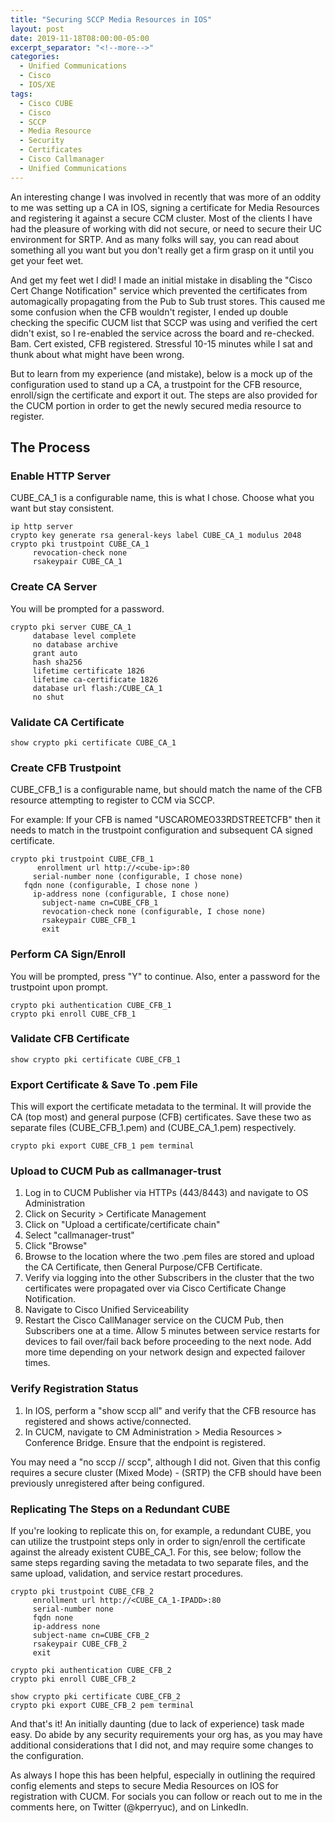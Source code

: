 ```yaml
---
title: "Securing SCCP Media Resources in IOS"
layout: post
date: 2019-11-18T08:00:00-05:00
excerpt_separator: "<!--more-->"
categories:
  - Unified Communications
  - Cisco
  - IOS/XE
tags:
  - Cisco CUBE
  - Cisco
  - SCCP
  - Media Resource
  - Security
  - Certificates
  - Cisco Callmanager
  - Unified Communications
---
```


An interesting change I was involved in recently that was more of an oddity to me was setting up a CA in IOS, signing a certificate for Media Resources and registering it against a secure CCM cluster. Most of the clients I have had the pleasure of working with did not secure, or need to secure their UC environment for SRTP. And as many folks will say, you can read about something all you want but you don't really get a firm grasp on it until you get your feet wet.

<!--more-->

And get my feet wet I did! I made an initial mistake in disabling the "Cisco Cert Change Notification" service which prevented the certificates from automagically propagating from the Pub to Sub trust stores. This caused me some confusion when the CFB wouldn't register, I ended up double checking the specific CUCM list that SCCP was using and verified the cert didn't exist, so I re-enabled the service across the board and re-checked. Bam. Cert existed, CFB registered. Stressful 10-15 minutes while I sat and thunk about what might have been wrong.

But to learn from my experience (and mistake), below is a mock up of the configuration used to stand up a CA, a trustpoint for the CFB resource, enroll/sign the certificate and export it out. The steps are also provided for the CUCM portion in order to get the newly secured media resource to register.

## The Process

### Enable HTTP Server

CUBE_CA_1 is a configurable name, this is what I chose. Choose what you want but stay consistent.

```text
ip http server
crypto key generate rsa general-keys label CUBE_CA_1 modulus 2048
crypto pki trustpoint CUBE_CA_1 
     revocation-check none
     rsakeypair CUBE_CA_1
```

### Create CA Server

You will be prompted for a password.

```text
crypto pki server CUBE_CA_1
     database level complete
     no database archive
     grant auto
     hash sha256
     lifetime certificate 1826
     lifetime ca-certificate 1826
     database url flash:/CUBE_CA_1
     no shut
```

### Validate CA Certificate

```text
show crypto pki certificate CUBE_CA_1
```

### Create CFB Trustpoint

CUBE_CFB_1 is a configurable name, but should match the name of the CFB resource attempting to register to CCM via SCCP.

For example: If your CFB is named "USCAROMEO33RDSTREETCFB" then it needs to match in the trustpoint configuration and subsequent CA signed certificate.

```text
crypto pki trustpoint CUBE_CFB_1
      enrollment url http://<cube-ip>:80
     serial-number none (configurable, I chose none)
   fqdn none (configurable, I chose none )
     ip-address none (configurable, I chose none)
       subject-name cn=CUBE_CFB_1
       revocation-check none (configurable, I chose none)
       rsakeypair CUBE_CFB_1
       exit
```

### Perform CA Sign/Enroll

You will be prompted, press "Y" to continue. Also, enter a password for the trustpoint upon prompt. 

```text
crypto pki authentication CUBE_CFB_1
crypto pki enroll CUBE_CFB_1
```

### Validate CFB Certificate

```text
show crypto pki certificate CUBE_CFB_1
```

### Export Certificate & Save To .pem File

This will export the certificate metadata to the terminal. It will provide the CA (top most) and general purpose (CFB) certificates. Save these two as separate files (CUBE_CFB_1.pem) and (CUBE_CA_1.pem) respectively. 

```text
crypto pki export CUBE_CFB_1 pem terminal
```

### Upload to CUCM Pub as callmanager-trust

1. Log in to CUCM Publisher via HTTPs (443/8443) and navigate to OS Administration
2. Click on Security > Certificate Management
3. Click on "Upload a certificate/certificate chain"
4. Select "callmanager-trust"
5. Click "Browse"
6. Browse to the location where the two .pem files are stored and upload the CA Certificate, then General Purpose/CFB Certificate.
7. Verify via logging into the other Subscribers in the cluster that the two certificates were propagated over via Cisco Certificate Change Notification.
8. Navigate to Cisco Unified Serviceability
9. Restart the Cisco CallManager service on the CUCM Pub, then Subscribers one at a time. Allow 5 minutes between service restarts for devices to fail over/fail back before proceeding to the next node. Add more time depending on your network design and expected failover times.

### Verify Registration Status

1. In IOS, perform a "show sccp all" and verify that the CFB resource has registered and shows active/connected.
2. In CUCM, navigate to CM Administration > Media Resources > Conference Bridge. Ensure that the endpoint is registered.

You may need a "no sccp // sccp", although I did not.
Given that this config requires a secure cluster (Mixed Mode) - (SRTP) the CFB should have been previously unregistered after being configured.

### Replicating The Steps on a Redundant CUBE

If you're looking to replicate this on, for example, a redundant CUBE, you can utilize the trustpoint steps only in order to sign/enroll the certificate against the already existent CUBE_CA_1. For this, see below; follow the same steps regarding saving the metadata to two separate files, and the same upload, validation, and service restart procedures.

```text
crypto pki trustpoint CUBE_CFB_2
     enrollment url http://<CUBE_CA_1-IPADD>:80
     serial-number none
     fqdn none
     ip-address none
     subject-name cn=CUBE_CFB_2
     rsakeypair CUBE_CFB_2
     exit
```

```text
crypto pki authentication CUBE_CFB_2
crypto pki enroll CUBE_CFB_2  
```

```text
show crypto pki certificate CUBE_CFB_2
crypto pki export CUBE_CFB_2 pem terminal
```

And that's it! An initially daunting (due to lack of experience) task made easy. Do abide by any security requirements your org has, as you may have additional considerations that I did not, and may require some changes to the configuration.

As always I hope this has been helpful, especially in outlining the required config elements and steps to secure Media Resources on IOS for registration with CUCM. For socials you can follow or reach out to me in the comments here, on Twitter (@kperryuc), and on LinkedIn.
